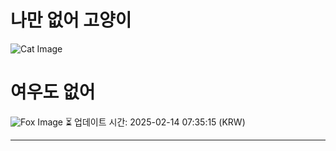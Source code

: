 
# 나만 없어 고양이

![Cat Image](https://cdn2.thecatapi.com/images/MjAxMzk4OQ.jpg)

# 여우도 없어
![Fox Image](https://randomfox.ca/images/41.jpg)
⏳ 업데이트 시간: 2025-02-14 07:35:15 (KRW)

---
